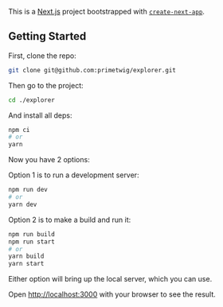 This is a [Next.js](https://nextjs.org/) project bootstrapped with [`create-next-app`](https://github.com/vercel/next.js/tree/canary/packages/create-next-app).

## Getting Started

First, clone the repo:

```bash
git clone git@github.com:primetwig/explorer.git
```

Then go to the project:

```bash
cd ./explorer
```

And install all deps:

```bash
npm ci
# or
yarn
```

Now you have 2 options:

Option 1 is to run a development server:

```bash
npm run dev
# or
yarn dev
```

Option 2 is to make a build and run it:

```bash
npm run build
npm run start
# or
yarn build
yarn start
```

Either option will bring up the local server, which you can use.

Open [http://localhost:3000](http://localhost:3000) with your browser to see the result.
